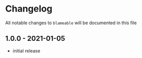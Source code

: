 # Changelog

All notable changes to `blameable` will be documented in this file

## 1.0.0 - 2021-01-05

- initial release
